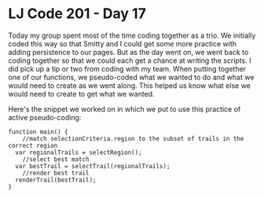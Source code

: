# LJ Code 201 - Day 17

Today my group spent most of the time coding together as a trio. We initially coded this way so that Smitty and I could get some more practice with adding persistence to our pages. But as the day went on, we went back to coding together so that we could each get a chance at writing the scripts. I did pick up a tip or two from coding with my team. When putting together one of our functions, we pseudo-coded what we wanted to do and what we would need to create as we went along. This helped us know what else we would need to create to get what we wanted.

Here's the snippet we worked on in which we put to use this practice of active pseudo-coding:

    function main() {
        //match selectionCriteria.region to the subset of trails in the correct region
      var regionalTrails = selectRegion();
        //select best match
      var bestTrail = selectTrail(regionalTrails);
        //render best trail
      renderTrail(bestTrail);
    }
